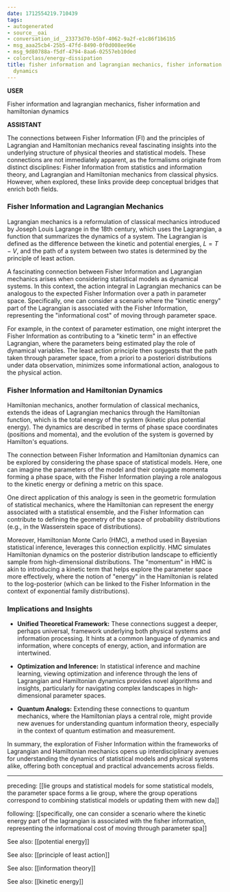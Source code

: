 ```yaml
---
date: 1712554219.710439
tags:
- autogenerated
- source__oai
- conversation_id__23373d70-b5bf-4062-9a2f-e1c86f1b61b5
- msg_aaa25cb4-25b5-47fd-8490-0f0d008ee96e
- msg_9d80788a-f5df-4794-8aa6-02557eb10ded
- colorclass/energy-dissipation
title: fisher information and lagrangian mechanics, fisher information and hamiltonian
  dynamics
---
```


**USER**

Fisher information and lagrangian mechanics, fisher information and hamiltonian dynamics


**ASSISTANT**

The connections between Fisher Information (FI) and the principles of Lagrangian and Hamiltonian mechanics reveal fascinating insights into the underlying structure of physical theories and statistical models. These connections are not immediately apparent, as the formalisms originate from distinct disciplines: Fisher Information from statistics and information theory, and Lagrangian and Hamiltonian mechanics from classical physics. However, when explored, these links provide deep conceptual bridges that enrich both fields.

### Fisher Information and Lagrangian Mechanics

Lagrangian mechanics is a reformulation of classical mechanics introduced by Joseph Louis Lagrange in the 18th century, which uses the Lagrangian, a function that summarizes the dynamics of a system. The Lagrangian is defined as the difference between the kinetic and potential energies, $L = T - V$, and the path of a system between two states is determined by the principle of least action.

A fascinating connection between Fisher Information and Lagrangian mechanics arises when considering statistical models as dynamical systems. In this context, the action integral in Lagrangian mechanics can be analogous to the expected Fisher Information over a path in parameter space. Specifically, one can consider a scenario where the "kinetic energy" part of the Lagrangian is associated with the Fisher Information, representing the "informational cost" of moving through parameter space.

For example, in the context of parameter estimation, one might interpret the Fisher Information as contributing to a "kinetic term" in an effective Lagrangian, where the parameters being estimated play the role of dynamical variables. The least action principle then suggests that the path taken through parameter space, from a priori to a posteriori distributions under data observation, minimizes some informational action, analogous to the physical action.

### Fisher Information and Hamiltonian Dynamics

Hamiltonian mechanics, another formulation of classical mechanics, extends the ideas of Lagrangian mechanics through the Hamiltonian function, which is the total energy of the system (kinetic plus potential energy). The dynamics are described in terms of phase space coordinates (positions and momenta), and the evolution of the system is governed by Hamilton's equations.

The connection between Fisher Information and Hamiltonian dynamics can be explored by considering the phase space of statistical models. Here, one can imagine the parameters of the model and their conjugate momenta forming a phase space, with the Fisher Information playing a role analogous to the kinetic energy or defining a metric on this space.

One direct application of this analogy is seen in the geometric formulation of statistical mechanics, where the Hamiltonian can represent the energy associated with a statistical ensemble, and the Fisher Information can contribute to defining the geometry of the space of probability distributions (e.g., in the Wasserstein space of distributions).

Moreover, Hamiltonian Monte Carlo (HMC), a method used in Bayesian statistical inference, leverages this connection explicitly. HMC simulates Hamiltonian dynamics on the posterior distribution landscape to efficiently sample from high-dimensional distributions. The "momentum" in HMC is akin to introducing a kinetic term that helps explore the parameter space more effectively, where the notion of "energy" in the Hamiltonian is related to the log-posterior (which can be linked to the Fisher Information in the context of exponential family distributions).

### Implications and Insights

- **Unified Theoretical Framework:** These connections suggest a deeper, perhaps universal, framework underlying both physical systems and information processing. It hints at a common language of dynamics and information, where concepts of energy, action, and information are intertwined.

- **Optimization and Inference:** In statistical inference and machine learning, viewing optimization and inference through the lens of Lagrangian and Hamiltonian dynamics provides novel algorithms and insights, particularly for navigating complex landscapes in high-dimensional parameter spaces.

- **Quantum Analogs:** Extending these connections to quantum mechanics, where the Hamiltonian plays a central role, might provide new avenues for understanding quantum information theory, especially in the context of quantum estimation and measurement.

In summary, the exploration of Fisher Information within the frameworks of Lagrangian and Hamiltonian mechanics opens up interdisciplinary avenues for understanding the dynamics of statistical models and physical systems alike, offering both conceptual and practical advancements across fields.


---

preceding: [[lie groups and statistical models for some statistical models, the parameter space forms a lie group, where the group operations correspond to combining statistical models or updating them with new da]]  


following: [[specifically, one can consider a scenario where the kinetic energy part of the lagrangian is associated with the fisher information, representing the informational cost of moving through parameter spa]]

See also: [[potential energy]]


See also: [[principle of least action]]


See also: [[information theory]]


See also: [[kinetic energy]]